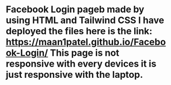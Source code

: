 # Facebook Login pageb made by using HTML and Tailwind CSS I have deployed the files here is the link: https://maan1patel.github.io/Facebook-Login/ This page is not responsive with every devices it is just responsive with the laptop. 
